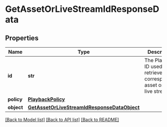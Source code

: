 # GetAssetOrLiveStreamIdResponseData

## Properties
Name | Type | Description | Notes
------------ | ------------- | ------------- | -------------
**id** | **str** | The Playback ID used to retrieve the corresponding asset or the live stream ID | [optional] 
**policy** | [**PlaybackPolicy**](PlaybackPolicy.md) |  | [optional] 
**object** | [**GetAssetOrLiveStreamIdResponseDataObject**](GetAssetOrLiveStreamIdResponseDataObject.md) |  | [optional] 

[[Back to Model list]](../README.md#documentation-for-models) [[Back to API list]](../README.md#documentation-for-api-endpoints) [[Back to README]](../README.md)


